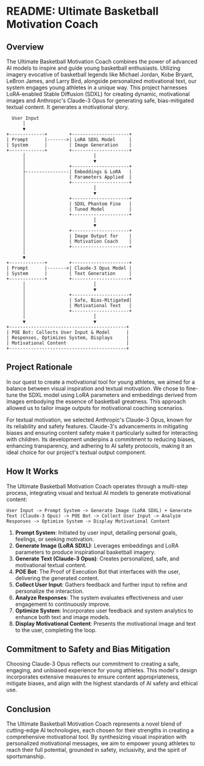 
# README: Ultimate Basketball Motivation Coach

## Overview
The Ultimate Basketball Motivation Coach combines the power of advanced AI models to inspire and guide young basketball enthusiasts. Utilizing imagery evocative of basketball legends like Michael Jordan, Kobe Bryant, LeBron James, and Larry Bird, alongside personalized motivational text, our system engages young athletes in a unique way. This project harnesses LoRA-enabled Stable Diffusion (SDXL) for creating dynamic, motivational images and Anthropic's Claude-3 Opus for generating safe, bias-mitigated textual content. It generates a motivational story. 

```
  User Input
      │
      ▼
+-------------+        +---------------------+
| Prompt      |------->| LoRA SDXL Model     |
| System      |        | Image Generation    |
+-------------+        +---------------------+
      │                         │
      │                         ▼
      │                +---------------------+
      ├----------------| Embeddings & LoRA   |
      │                | Parameters Applied  |
      │                +---------------------+
      │                         │
      │                         ▼
      │                +---------------------+
      │                | SDXL Phantom Fine   |
      │                | Tuned Model         |
      │                +---------------------+
      │                         │
      │                         ▼
      │                +---------------------+
      │                | Image Output for    |
      │                | Motivation Coach    |
      │                +---------------------+
      │
      ▼
+-------------+        +---------------------+
| Prompt      |------->| Claude-3 Opus Model |
| System      |        | Text Generation     |
+-------------+        +---------------------+
      │                         │
      │                         ▼
      │                +---------------------+
      │                | Safe, Bias-Mitigated|
      │                | Motivational Text   |
      │                +---------------------+
      │                         │
      ▼                         ▼
+-------------------------------------------+
| POE Bot: Collects User Input & Model      |
| Responses, Optimizes System, Displays     |
| Motivational Content                      |
+-------------------------------------------+
```
## Project Rationale
In our quest to create a motivational tool for young athletes, we aimed for a balance between visual inspiration and textual motivation. We chose to fine-tune the SDXL model using LoRA parameters and embeddings derived from images embodying the essence of basketball greatness. This approach allowed us to tailor image outputs for motivational coaching scenarios. 

For textual motivation, we selected Anthropic's Claude-3 Opus, known for its reliability and safety features. Claude-3's advancements in mitigating biases and ensuring content safety make it particularly suited for interacting with children. Its development underpins a commitment to reducing biases, enhancing transparency, and adhering to AI safety protocols, making it an ideal choice for our project's textual output component.

## How It Works
The Ultimate Basketball Motivation Coach operates through a multi-step process, integrating visual and textual AI models to generate motivational content:

```
User Input -> Prompt System -> Generate Image (LoRA SDXL) + Generate Text (Claude-3 Opus) -> POE Bot -> Collect User Input -> Analyze Responses -> Optimize System -> Display Motivational Content
```

1. **Prompt System**: Initiated by user input, detailing personal goals, feelings, or seeking motivation.
2. **Generate Image (LoRA SDXL)**: Leverages embeddings and LoRA parameters to produce inspirational basketball imagery.
3. **Generate Text (Claude-3 Opus)**: Creates personalized, safe, and motivational textual content.
4. **POE Bot**: The Proof of Execution Bot that interfaces with the user, delivering the generated content.
5. **Collect User Input**: Gathers feedback and further input to refine and personalize the interaction.
6. **Analyze Responses**: The system evaluates effectiveness and user engagement to continuously improve.
7. **Optimize System**: Incorporates user feedback and system analytics to enhance both text and image models.
8. **Display Motivational Content**: Presents the motivational image and text to the user, completing the loop.

## Commitment to Safety and Bias Mitigation
Choosing Claude-3 Opus reflects our commitment to creating a safe, engaging, and unbiased experience for young athletes. This model's design incorporates extensive measures to ensure content appropriateness, mitigate biases, and align with the highest standards of AI safety and ethical use.

## Conclusion
The Ultimate Basketball Motivation Coach represents a novel blend of cutting-edge AI technologies, each chosen for their strengths in creating a comprehensive motivational tool. By synthesizing visual inspiration with personalized motivational messages, we aim to empower young athletes to reach their full potential, grounded in safety, inclusivity, and the spirit of sportsmanship.
